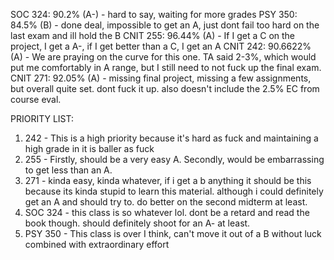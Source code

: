 SOC 324: 90.2% (A-) - hard to say, waiting for more grades
PSY 350: 84.5% (B) - done deal, impossible to get an A, just dont fail too hard on the last exam and ill hold the B
CNIT 255: 96.44% (A)  - If I get a C on the project, I get a A-, if I get better than a C, I get an A
CNIT 242: 90.6622% (A) - We are praying on the curve for this one. TA said 2-3%, which would put me comfortably in A range, but I still need to not fuck up the final exam.
CNIT 271: 92.05% (A) - missing final project, missing a few assignments, but overall quite set. dont fuck it up. also doesn't include the 2.5% EC from course eval.


PRIORITY LIST:
1. 242 - This is a high priority because it's hard as fuck and maintaining a high grade in it is baller as fuck
2. 255 - Firstly, should be a very easy A. Secondly, would be embarrassing to get less than an A.
3. 271 - kinda easy, kinda whatever, if i get a b anything it should be this because its kinda stupid to learn this material. although i could definitely get an A and should try to. do better on the second midterm at least.
4. SOC 324 - this class is so whatever lol. dont be a retard and read the book though. should definitely shoot for an A- at least.
5. PSY 350 - This class is over I think, can't move it out of a B without luck combined with extraordinary effort